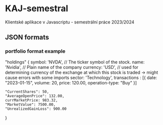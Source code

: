 # KAJ-semestral
Klientské aplikace v Javascriptu - semestrální práce 2023/2024



## JSON formats

### portfolio format example

"holdings" {
    symbol: 'NVDA', // The ticker symbol of the stock.
    name: 'Nvidia', // Plain name of the company
    currency: 'USD', // used for determining currency of the exchange at which this stock is traded -> might cause errors with some imports
    sector: 'Technology',
    transactions : [{
        date: "2023-01-15",
        volume: 20,
        price: 120.00,
        operation-type: "Buy"
    }]
    
    "CurrentShares": 50,
    "AverageOpenPrice": 132.00,
    currMarketPrice: 983.32,
    "MarketValue": 7500.00,
    "UnrealizedGainLoss": 900.00
}

